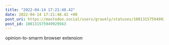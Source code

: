 ```yaml
---
title: "2022-04-14 17:21:48.42"
date: 2022-04-14 17:21:48.42 +00
post_uri: https://mastodon.social/users/gravely/statuses/108131575949929563
post_id: 108131575949929563
---
```

opinion-to-smarm browser extension


